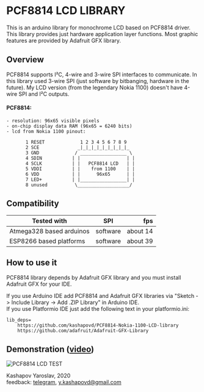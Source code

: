 # PCF8814 LCD LIBRARY

This is an arduino library for monochrome LCD based on PCF8814 driver. This library provides just hardware application layer functions. Most graphic features are provided by Adafruit GFX library.

## Overview

PCF8814 supports I²C, 4-wire and 3-wire SPI interfaces to communicate. 
In this library used 3-wire SPI (just software by bitbanging, hardware in the future). 
My LCD version (from the legendary Nokia 1100) doesn't have 4-wire SPI and I²C outputs.

#### PCF8814:

    - resolution: 96x65 visible pixels
    - on-chip display data RAM (96x65 = 6240 bits)
    - lcd from Nokia 1100 pinout:

           1 RESET             1 2 3 4 5 6 7 8 9
           2 SCE              _|_|_|_|_|_|_|_|_|_
           3 GND             / _________________ \ 
           4 SDIN           | |                 | |
           4 SCLK           | |   PCF8814 LCD   | |
           5 VDDI           | |    from 1100    | |
           6 VDD            | |      96x65      | |
           7 LED+           | |_________________| |
           8 unused          \___________________/

## Compatibility 
| Tested with               | SPI       | fps      |
| ------------------------- |:---------:| --------:|
| Atmega328 based arduinos  | software  | about 14 |
| ESP8266 based platforms   | software  | about 39 |

## How to use it

PCF8814 library depends by Adafruit GFX library and you must install Adafruit GFX for your IDE.

If you use Arduino IDE add PCF8814 and Adafruit GFX libraries via "Sketch -> Include Library -> Add .ZIP Library" in Arduino IDE.\
If you use Platformio IDE just add the following text in your platformio.ini:

    lib_deps=
        https://github.com/kashapovd/PCF8814-Nokia-1100-LCD-library
        https://github.com/adafruit/Adafruit-GFX-Library

## Demonstration ([video](https://youtu.be/tWlndlFdpFo))
![PCF8814 LCD TEST](demo/demo.gif)

Kashapov Yaroslav, 2020\
feedback: [telegram](https://t.me/kashapovd), <y.kashapovd@gmail.com>